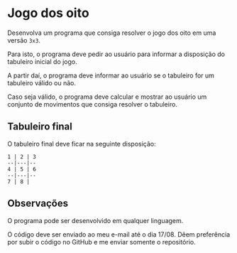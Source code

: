 # Jogo dos oito
Desenvolva um programa que consiga resolver o jogo dos oito em uma versão `3x3`.

Para isto, o programa deve pedir ao usuário para informar a disposição do tabuleiro inicial do jogo.

A partir daí, o programa deve informar ao usuário se o tabuleiro for um tabuleiro válido ou não.

Caso seja válido, o programa deve calcular e mostrar ao usuário um conjunto de movimentos que consiga resolver o tabuleiro.

## Tabuleiro final

O tabuleiro final deve ficar na seguinte disposição:

```
1 | 2 | 3
--|---|--
4 | 5 | 6
--|---|--
7 | 8 | 
```

## Observações

O programa pode ser desenvolvido em qualquer linguagem.

O código deve ser enviado ao meu e-mail até o dia 17/08. Dêem preferência por subir o código no GitHub e me enviar somente o repositório.